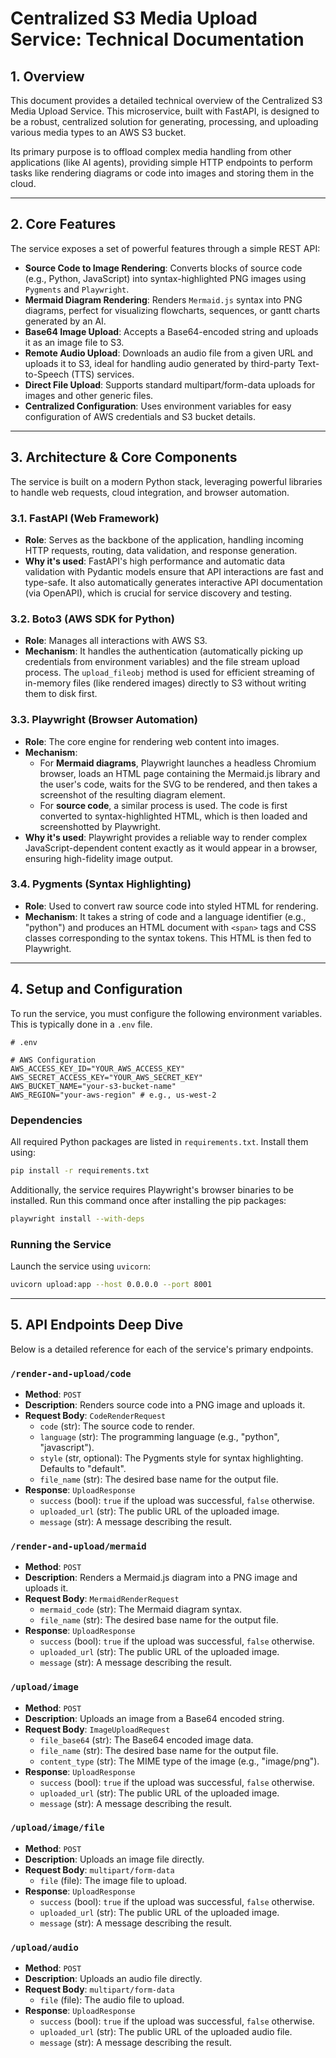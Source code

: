 # Centralized S3 Media Upload Service: Technical Documentation

## 1. Overview

This document provides a detailed technical overview of the Centralized S3 Media Upload Service. This microservice, built with FastAPI, is designed to be a robust, centralized solution for generating, processing, and uploading various media types to an AWS S3 bucket.

Its primary purpose is to offload complex media handling from other applications (like AI agents), providing simple HTTP endpoints to perform tasks like rendering diagrams or code into images and storing them in the cloud.

---

## 2. Core Features

The service exposes a set of powerful features through a simple REST API:

*   **Source Code to Image Rendering**: Converts blocks of source code (e.g., Python, JavaScript) into syntax-highlighted PNG images using `Pygments` and `Playwright`.
*   **Mermaid Diagram Rendering**: Renders `Mermaid.js` syntax into PNG diagrams, perfect for visualizing flowcharts, sequences, or gantt charts generated by an AI.
*   **Base64 Image Upload**: Accepts a Base64-encoded string and uploads it as an image file to S3.
*   **Remote Audio Upload**: Downloads an audio file from a given URL and uploads it to S3, ideal for handling audio generated by third-party Text-to-Speech (TTS) services.
*   **Direct File Upload**: Supports standard multipart/form-data uploads for images and other generic files.
*   **Centralized Configuration**: Uses environment variables for easy configuration of AWS credentials and S3 bucket details.

---

## 3. Architecture & Core Components

The service is built on a modern Python stack, leveraging powerful libraries to handle web requests, cloud integration, and browser automation.

### 3.1. FastAPI (Web Framework)

*   **Role**: Serves as the backbone of the application, handling incoming HTTP requests, routing, data validation, and response generation.
*   **Why it's used**: FastAPI's high performance and automatic data validation with Pydantic models ensure that API interactions are fast and type-safe. It also automatically generates interactive API documentation (via OpenAPI), which is crucial for service discovery and testing.

### 3.2. Boto3 (AWS SDK for Python)

*   **Role**: Manages all interactions with AWS S3.
*   **Mechanism**: It handles the authentication (automatically picking up credentials from environment variables) and the file stream upload process. The `upload_fileobj` method is used for efficient streaming of in-memory files (like rendered images) directly to S3 without writing them to disk first.

### 3.3. Playwright (Browser Automation)

*   **Role**: The core engine for rendering web content into images.
*   **Mechanism**:
    *   For **Mermaid diagrams**, Playwright launches a headless Chromium browser, loads an HTML page containing the Mermaid.js library and the user's code, waits for the SVG to be rendered, and then takes a screenshot of the resulting diagram element.
    *   For **source code**, a similar process is used. The code is first converted to syntax-highlighted HTML, which is then loaded and screenshotted by Playwright.
*   **Why it's used**: Playwright provides a reliable way to render complex JavaScript-dependent content exactly as it would appear in a browser, ensuring high-fidelity image output.

### 3.4. Pygments (Syntax Highlighting)

*   **Role**: Used to convert raw source code into styled HTML for rendering.
*   **Mechanism**: It takes a string of code and a language identifier (e.g., "python") and produces an HTML document with `<span>` tags and CSS classes corresponding to the syntax tokens. This HTML is then fed to Playwright.

---

## 4. Setup and Configuration

To run the service, you must configure the following environment variables. This is typically done in a `.env` file.

```dotenv
# .env

# AWS Configuration
AWS_ACCESS_KEY_ID="YOUR_AWS_ACCESS_KEY"
AWS_SECRET_ACCESS_KEY="YOUR_AWS_SECRET_KEY"
AWS_BUCKET_NAME="your-s3-bucket-name"
AWS_REGION="your-aws-region" # e.g., us-west-2
```

### Dependencies

All required Python packages are listed in `requirements.txt`. Install them using:
```bash
pip install -r requirements.txt
```

Additionally, the service requires Playwright's browser binaries to be installed. Run this command once after installing the pip packages:
```bash
playwright install --with-deps
```

### Running the Service

Launch the service using `uvicorn`:
```bash
uvicorn upload:app --host 0.0.0.0 --port 8001
```

---

## 5. API Endpoints Deep Dive

Below is a detailed reference for each of the service's primary endpoints.

### `/render-and-upload/code`
*   **Method**: `POST`
*   **Description**: Renders source code into a PNG image and uploads it.
*   **Request Body**: `CodeRenderRequest`
    *   `code` (str): The source code to render.
    *   `language` (str): The programming language (e.g., "python", "javascript").
    *   `style` (str, optional): The Pygments style for syntax highlighting. Defaults to "default".
    *   `file_name` (str): The desired base name for the output file.
*   **Response**: `UploadResponse`
    *   `success` (bool): `true` if the upload was successful, `false` otherwise.
    *   `uploaded_url` (str): The public URL of the uploaded image.
    *   `message` (str): A message describing the result.

### `/render-and-upload/mermaid`
*   **Method**: `POST`
*   **Description**: Renders a Mermaid.js diagram into a PNG image and uploads it.
*   **Request Body**: `MermaidRenderRequest`
    *   `mermaid_code` (str): The Mermaid diagram syntax.
    *   `file_name` (str): The desired base name for the output file.
*   **Response**: `UploadResponse`
    *   `success` (bool): `true` if the upload was successful, `false` otherwise.
    *   `uploaded_url` (str): The public URL of the uploaded image.
    *   `message` (str): A message describing the result.

### `/upload/image`
*   **Method**: `POST`
*   **Description**: Uploads an image from a Base64 encoded string.
*   **Request Body**: `ImageUploadRequest`
    *   `file_base64` (str): The Base64 encoded image data.
    *   `file_name` (str): The desired base name for the output file.
    *   `content_type` (str): The MIME type of the image (e.g., "image/png").
*   **Response**: `UploadResponse`
    *   `success` (bool): `true` if the upload was successful, `false` otherwise.
    *   `uploaded_url` (str): The public URL of the uploaded image.
    *   `message` (str): A message describing the result.

### `/upload/image/file`
*   **Method**: `POST`
*   **Description**: Uploads an image file directly.
*   **Request Body**: `multipart/form-data`
    *   `file` (file): The image file to upload.
*   **Response**: `UploadResponse`
    *   `success` (bool): `true` if the upload was successful, `false` otherwise.
    *   `uploaded_url` (str): The public URL of the uploaded image.
    *   `message` (str): A message describing the result.

### `/upload/audio`
*   **Method**: `POST`
*   **Description**: Uploads an audio file directly.
*   **Request Body**: `multipart/form-data`
    *   `file` (file): The audio file to upload.
*   **Response**: `UploadResponse`
    *   `success` (bool): `true` if the upload was successful, `false` otherwise.
    *   `uploaded_url` (str): The public URL of the uploaded audio file.
    *   `message` (str): A message describing the result. 